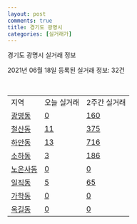 ```yaml
---
layout: post
comments: true
title: 경기도 광명시
categories: [실거래가]
---
```


경기도 광명시 실거래 정보

2021년 06월 18일 등록된 실거래 정보: 32건

<script type="text/javascript">
  google.charts.load('current', {'packages':['corechart']});
  google.charts.setOnLoadCallback(drawChart);

  function drawChart() {
    var data = google.visualization.arrayToDataTable([['거래일', '매매', '전월세', '전매'], ['2021-02', 0, 42, 0], ['2021-03', 33, 172, 3], ['2021-04', 147, 343, 6], ['2021-05', 188, 416, 3], ['2021-06', 19, 130, 0]]);

    var options = {
      title: '최근 유형별 거래량 추이',
      legend: { position: 'bottom' }
    };

    var chart = new google.visualization.LineChart(document.getElementById('columnchart_material'));
    chart.draw(data, (options));
  }
</script>

<div id="columnchart_material" style="width: 450px; margin-left: -35px"></div>
<br>
<table class="sortable">
  <tr>
    <td>지역</td>
    <td>오늘 실거래</td>
    <td>2주간 실거래</td>
  </tr>

  
  <tr class="item">
    <td><a href="4121010100.html">광명동</a></td>
    <td><a href="4121010100.html">0</a></td>
    <td><a href="4121010100.html">160</a></td>
  </tr>
    

  <tr class="item">
    <td><a href="4121010200.html">철산동</a></td>
    <td><a href="4121010200.html">11</a></td>
    <td><a href="4121010200.html">375</a></td>
  </tr>
    

  <tr class="item">
    <td><a href="4121010300.html">하안동</a></td>
    <td><a href="4121010300.html">13</a></td>
    <td><a href="4121010300.html">716</a></td>
  </tr>
    

  <tr class="item">
    <td><a href="4121010400.html">소하동</a></td>
    <td><a href="4121010400.html">3</a></td>
    <td><a href="4121010400.html">186</a></td>
  </tr>
    

  <tr class="item">
    <td><a href="4121010500.html">노온사동</a></td>
    <td><a href="4121010500.html">0</a></td>
    <td><a href="4121010500.html">0</a></td>
  </tr>
    

  <tr class="item">
    <td><a href="4121010600.html">일직동</a></td>
    <td><a href="4121010600.html">5</a></td>
    <td><a href="4121010600.html">65</a></td>
  </tr>
    

  <tr class="item">
    <td><a href="4121010700.html">가학동</a></td>
    <td><a href="4121010700.html">0</a></td>
    <td><a href="4121010700.html">0</a></td>
  </tr>
    

  <tr class="item">
    <td><a href="4121010800.html">옥길동</a></td>
    <td><a href="4121010800.html">0</a></td>
    <td><a href="4121010800.html">0</a></td>
  </tr>
    


</table>


    